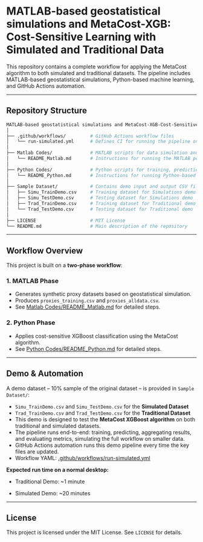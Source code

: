 # MATLAB-based geostatistical simulations and MetaCost-XGB: Cost-Sensitive Learning with Simulated and Traditional Data

This repository contains a complete workflow for applying the MetaCost algorithm to both simulated and traditional datasets. The pipeline includes MATLAB-based geostatistical simulations, Python-based machine learning, and GitHub Actions automation.

---

## Repository Structure

```bash
MATLAB-based geostatistical simulations and MetaCost-XGB-Cost-Sensitive-Learning-with-Simulated-and-Traditional-Data/
│
├── .github/workflows/         # GitHub Actions workflow files
│   └── run-simulated.yml      # Defines CI for running the pipeline on demo datasets
│
├── Matlab Codes/              # MATLAB scripts for data simulation and proxy generation
│   └── README_Matlab.md       # Instructions for running the MATLAB portion
│
├── Python Codes/              # Python scripts for training, predictions, and metrics
│   └── README_Python.md       # Instructions for running Python-based MetaCost workflow
│
├── Sample Dataset/            # Contains demo input and output CSV files
│   ├── Simu_TrainDemo.csv     # Training dataset for Simulations demo
│   ├── Simu_TestDemo.csv      # Testing dataset for Simulations demo
│   ├── Trad_TrainDemo.csv     # Training dataset for Traditional demo
│   └── Trad_TestDemo.csv      # Testing dataset for Traditional demo
│
├── LICENSE                    # MIT License
└── README.md                  # Main description of the repository
```

---

## Workflow Overview

This project is built on a **two-phase workflow**:

### 1. **MATLAB Phase**
- Generates synthetic proxy datasets based on geostatistical simulation.
- Produces `proxies_training.csv` and `proxies_alldata.csv`.
- See [Matlab Codes/README_Matlab.md](Matlab%20Codes/README_Matlab.md) for detailed steps.
  

### 2. **Python Phase**
- Applies cost-sensitive XGBoost classification using the MetaCost algorithm.
- See [Python Codes/README_Python.md](Python%20Codes/README_Python.md) for detailed steps.

---

## Demo & Automation

A demo dataset – 10% sample of the original dataset – is provided in `Sample Dataset/`:
  - `Simu_TrainDemo.csv` and `Simu_TestDemo.csv` for the **Simulated Dataset**
  - `Trad_TrainDemo.csv` and `Trad_TestDemo.csv` for the **Traditional Dataset**
- This demo is designed to test the **MetaCost XGBoost algorithm** on both traditional and simulated datasets.
- The pipeline runs end-to-end: training, predicting, aggregating results, and evaluating metrics, simulating the full workflow on smaller data.
- GitHub Actions automation runs this demo pipeline every time the key files are updated.
- Workflow YAML: [.github/workflows/run-simulated.yml](.github/workflows/run-simulated.yml)

**Expected run time on a normal desktop:**

- Traditional Demo: ~1 minute

- Simulated Demo: ~20 minutes

---

## License

This project is licensed under the MIT License. See `LICENSE` for details.


